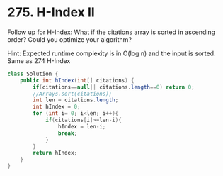 # 275. H-Index II 

Follow up for H-Index: What if the citations array is sorted in ascending order? Could you optimize your algorithm?

Hint:
Expected runtime complexity is in O(log n) and the input is sorted. Same as 274 H-Index

```java
class Solution {
    public int hIndex(int[] citations) {
        if(citations==null|| citations.length==0) return 0;  
        //Arrays.sort(citations);
        int len = citations.length;
        int hIndex = 0;
        for (int i= 0; i<len; i++){
            if(citations[i]>=len-i){
                hIndex = len-i;
                break;
            }
        }
        return hIndex;
    }
}
```
